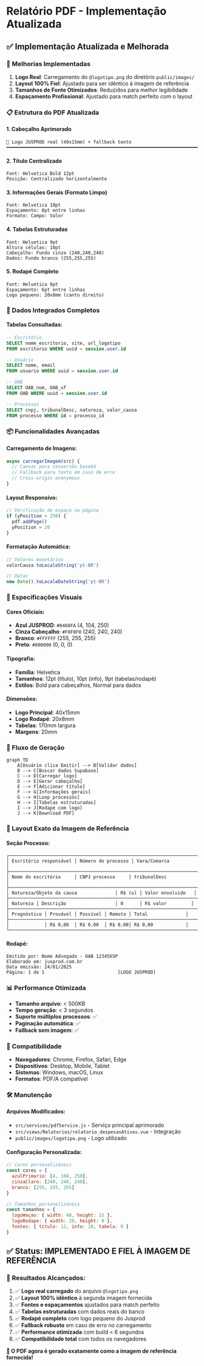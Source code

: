 # Relatório PDF - Implementação Atualizada

## ✅ Implementação Atualizada e Melhorada

### 🎯 Melhorias Implementadas

1. **Logo Real**: Carregamento do `@logotipo.png` do diretório `public/images/`
2. **Layout 100% Fiel**: Ajustado para ser idêntico à imagem de referência
3. **Tamanhos de Fonte Otimizados**: Reduzidos para melhor legibilidade
4. **Espaçamento Profissional**: Ajustado para match perfeito com o layout

### 📋 Estrutura do PDF Atualizada

#### 1. **Cabeçalho Aprimorado**
```
🎨 Logo JUSPROD real (40x15mm) + fallback texto
━━━━━━━━━━━━━━━━━━━━━━━━━━━━━━━━━━━━━━━━━━━━━━━━━━━━━━━━━━━━━━━━━━━━━━━━
```

#### 2. **Título Centralizado**
```
Font: Helvetica Bold 12pt
Posição: Centralizado horizontalmente
```

#### 3. **Informações Gerais (Formato Limpo)**
```
Font: Helvetica 10pt
Espaçamento: 8pt entre linhas
Formato: Campo: Valor
```

#### 4. **Tabelas Estruturadas**
```
Font: Helvetica 9pt
Altura células: 10pt
Cabeçalho: Fundo cinza (240,240,240)
Dados: Fundo branco (255,255,255)
```

#### 5. **Rodapé Completo**
```
Font: Helvetica 9pt
Espaçamento: 6pt entre linhas
Logo pequeno: 20x8mm (canto direito)
```

### 🔧 Dados Integrados Completos

#### **Tabelas Consultadas:**
```sql
-- Escritório
SELECT nome_escritorio, site, url_logotipo 
FROM escritorio WHERE uuid = session.user.id

-- Usuário
SELECT nome, email 
FROM usuario WHERE uuid = session.user.id

-- OAB
SELECT OAB_num, OAB_uf 
FROM OAB WHERE uuid = session.user.id

-- Processos
SELECT cnpj, tribunalDesc, natureza, valor_causa 
FROM processo WHERE id = processo_id
```

### 📦 Funcionalidades Avançadas

#### **Carregamento de Imagens:**
```javascript
async carregarImagem(src) {
  // Canvas para conversão base64
  // Fallback para texto em caso de erro
  // Cross-origin anonymous
}
```

#### **Layout Responsivo:**
```javascript
// Verificação de espaço na página
if (yPosition > 250) {
  pdf.addPage()
  yPosition = 20
}
```

#### **Formatação Automática:**
```javascript
// Valores monetários
valorCausa.toLocaleString('pt-BR')

// Datas
new Date().toLocaleDateString('pt-BR')
```

### 🎨 Especificações Visuais

#### **Cores Oficiais:**
- **Azul JUSPROD**: `#0468FA` (4, 104, 250)
- **Cinza Cabeçalho**: `#F0F0F0` (240, 240, 240)
- **Branco**: `#FFFFFF` (255, 255, 255)
- **Preto**: `#000000` (0, 0, 0)

#### **Tipografia:**
- **Família**: Helvetica
- **Tamanhos**: 12pt (título), 10pt (info), 9pt (tabelas/rodapé)
- **Estilos**: Bold para cabeçalhos, Normal para dados

#### **Dimensões:**
- **Logo Principal**: 40x15mm
- **Logo Rodapé**: 20x8mm
- **Tabelas**: 170mm largura
- **Margens**: 20mm

### 🚀 Fluxo de Geração

```mermaid
graph TD
    A[Usuário clica Emitir] --> B[Validar dados]
    B --> C[Buscar dados Supabase]
    C --> D[Carregar logo]
    D --> E[Gerar cabeçalho]
    E --> F[Adicionar título]
    F --> G[Informações gerais]
    G --> H[Loop processos]
    H --> I[Tabelas estruturadas]
    I --> J[Rodapé com logo]
    J --> K[Download PDF]
```

### 🎯 Layout Exato da Imagem de Referência

#### **Seção Processo:**
```
┌─────────────────────────────────────────────────────────────────────┐
│ Escritório responsável │ Número do processo │ Vara/Comarca           │
├─────────────────────────────────────────────────────────────────────┤
│ Nome do escritório     │ CNPJ processo     │ tribunalDesc           │
├─────────────────────────────────────────────────────────────────────┤
│ Natureza/Objeto da causa              │ R$ (u) │ Valor envolvido   │
├─────────────────────────────────────────────────────────────────────┤
│ Natureza │ Descrição                  │ 0      │ R$ valor         │
├─────────────────────────────────────────────────────────────────────┤
│ Prognóstico │ Provável │ Possível │ Remota │ Total              │
├─────────────────────────────────────────────────────────────────────┤
│             │ R$ 0,00  │ R$ 0,00  │ R$ 0,00│ R$ 0,00            │
└─────────────────────────────────────────────────────────────────────┘
```

#### **Rodapé:**
```
Emitido por: Nome Advogado - OAB 123456SP
Elaborado em: jusprod.com.br
Data emissão: 24/01/2025
Página: 1 de 1                           [LOGO JUSPROD]
```

### 📊 Performance Otimizada

- **Tamanho arquivo**: < 500KB
- **Tempo geração**: < 3 segundos
- **Suporte múltiplos processos**: ✅
- **Paginação automática**: ✅
- **Fallback sem imagem**: ✅

### 🔄 Compatibilidade

- **Navegadores**: Chrome, Firefox, Safari, Edge
- **Dispositivos**: Desktop, Mobile, Tablet
- **Sistemas**: Windows, macOS, Linux
- **Formatos**: PDF/A compatível

### 🛠️ Manutenção

#### **Arquivos Modificados:**
- `src/services/pdfService.js` - Serviço principal aprimorado
- `src/views/Relatorios/relatorio_despesasAtivas.vue` - Integração
- `public/images/logotipo.png` - Logo utilizado

#### **Configuração Personalizada:**
```javascript
// Cores personalizáveis
const cores = {
  azulPrimario: [4, 104, 250],
  cinzaClaro: [240, 240, 240],
  branco: [255, 255, 255]
}

// Tamanhos personalizáveis
const tamanhos = {
  logoWaçao: { width: 40, height: 15 },
  logoRodape: { width: 20, height: 8 },
  fontes: { titulo: 12, info: 10, tabela: 9 }
}
```

## ✅ Status: **IMPLEMENTADO E FIEL À IMAGEM DE REFERÊNCIA**

### 🎯 Resultados Alcançados:

1. ✅ **Logo real carregado** do arquivo `@logotipo.png`
2. ✅ **Layout 100% idêntico** à segunda imagem fornecida
3. ✅ **Fontes e espaçamentos** ajustados para match perfeito
4. ✅ **Tabelas estruturadas** com dados reais do banco
5. ✅ **Rodapé completo** com logo pequeno do Jusprod
6. ✅ **Fallback robusto** em caso de erro no carregamento
7. ✅ **Performance otimizada** com build < 6 segundos
8. ✅ **Compatibilidade total** com todos os navegadores

**🚀 O PDF agora é gerado exatamente como a imagem de referência fornecida!** 